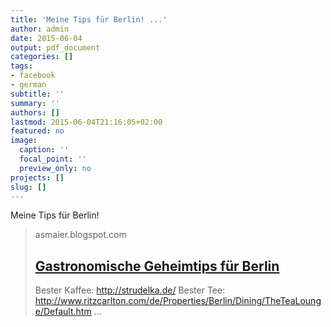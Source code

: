 ```yaml
---
title: 'Meine Tips für Berlin! ...'
author: admin
date: 2015-06-04
output: pdf_document
categories: []
tags:
- facebook
- german
subtitle: ''
summary: ''
authors: []
lastmod: 2015-06-04T21:16:05+02:00
featured: no
image:
  caption: ''
  focal_point: ''
  preview_only: no
projects: []
slug: []
---
```

Meine Tips für Berlin!
> asmaier.blogspot.com
> ## [Gastronomische Geheimtips für Berlin](http://asmaier.blogspot.de/2015/06/gastronomische-geheimtips-fur-berlin.html)
>
>  Bester Kaffee:    http://strudelka.de/     Bester Tee:    http://www.ritzcarlton.com/de/Properties/Berlin/Dining/TheTeaLounge/Default.htm ...

